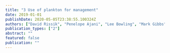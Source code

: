 ```yaml
---
title: "3 Use of plankton for management"
date: 2019-01-01
publishDate: 2020-05-05T23:38:55.100324Z
authors: ["David Rissik", "Penelope Ajani", "Lee Bowling", "Mark Gibbs", "Tsuyoshi Kobayashi", "Kylie Pitt", "Anthony J Richardson", "Iain M Suthers"]
publication_types: ["2"]
abstract: ""
featured: false
publication: ""
---
```


